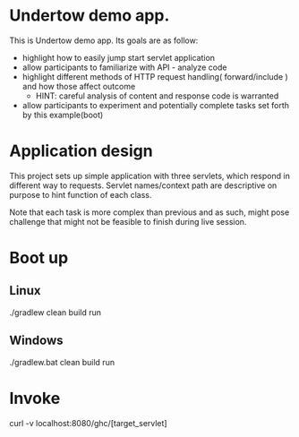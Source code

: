# Undertow demo app.
This is Undertow demo app. Its goals are as follow:
 - highlight how to easily jump start servlet application
 - allow participants to familiarize with API - analyze code
 - highlight different methods of HTTP request handling( forward/include ) and how those affect outcome
     - HINT: careful analysis of content and response code is warranted
 - allow participants to experiment and potentially complete tasks set forth by this example(boot) 

# Application design

This project sets up simple application with three servlets, which respond in different way to requests. Servlet names/context path are descriptive on purpose to hint function of each class.

Note that each task is more complex than previous and as such, might pose challenge that might not be feasible to finish during live session.

# Boot up

## Linux 

./gradlew clean build run

## Windows

./gradlew.bat clean build run

# Invoke

curl -v localhost:8080/ghc/[target_servlet]
